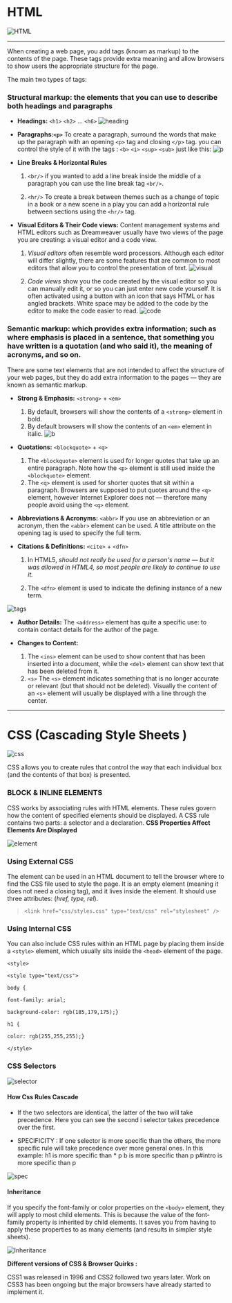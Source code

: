 # HTML 



![HTML](https://pixelmechanics.com.sg/wp-content/uploads/2019/06/html5-logo-for-web-development-1200x667.png)

----------------------------------

When creating a web page, you add tags (known as markup) to the contents of the page. These tags provide extra  meaning and allow browsers to show users the appropriate structure for the page.

The main two types of tags:
### **Structural markup**: the elements that you can use to describe both headings and paragraphs

- **Headings:**  `<h1>` `<h2>` ... `<h6>`
![heading](https://www.seoptimer.com/blog/wp-content/uploads/2018/09/header-tags-min.png)

- **Paragraphs:`<p>`**
To create a paragraph, surround the words that make up  the paragraph with an opening `<p>` tag and closing `</p>` tag.
you can control the style of it with the tags :
`<b>` `<i>` `<sup>` `<sub>`
just like this:
![p](https://t4tutorials.com/wp-content/uploads/2017/02/text-formating-in-html.png)

- **Line Breaks & Horizontal Rules**
    1. `<br/>` if you wanted to add a line break inside the middle of a paragraph you can use the line break tag `<br/>`.

    2. `<hr/>` To create a break between themes such  as a change of topic in a book or a new scene in a  play you can add a horizontal rule between sections using the `<hr/>` tag.

- **Visual Editors & Their Code views:**
Content management systems and HTML editors such as  Dreamweaver usually have two views of the page you are  creating: a visual editor and a code view.

    1. *Visual editors* often resemble word processors.  Although each editor will differ slightly, there are some features that are common to most editors that  allow you to control the presentation of text.
    ![visual](https://www.drupal.org/files/project-images/classic_example_0.png)
    
    2. *Code views* show you the code created by the  visual editor so you can manually edit it, or so you  can just enter new code yourself. It is often activated using a button with an icon that says HTML 
    or has angled brackets. White space may be added to  the code by the editor to make the code easier to read.
    ![code](https://www.drupal.org/files/issues/view-beforepatch.png)

    

### **Semantic markup**: which provides extra information; such as where emphasis is placed in a sentence, that  something you have written is a quotation (and who said  it), the meaning of acronyms, and so on.
There are some text elements that are not intended to affect the
structure of your web pages, but they do add extra information to the
pages — they are known as semantic markup.

- **Strong & Emphasis:** `<strong>` + `<em>`
    1. By default, browsers will show the contents of a  `<strong>` element in bold.
    2. By default browsers will show the contents of an  `<em>` element in italic.
    ![b](https://i.ytimg.com/vi/aivHOczcXzQ/maxresdefault.jpg)

- **Quotations:** `<blockquote>` + `<q>`
    1. The `<blockquote>` element is used for longer quotes that  take up an entire paragraph. Note how the `<p>` element is  still used inside the `<blockquote>` element.
    2. The `<q>` element is used for shorter quotes that  sit within a paragraph. Browsers are supposed to put  quotes around the `<q>` element, however Internet  Explorer does not — therefore many people avoid using the `<q>` element.

- **Abbreviations & Acronyms:** `<abbr>` 
If you use an abbreviation or an acronym, then the `<abbr>` element can be used. A title attribute on the  opening tag is used to specify the full term.

- **Citations & Definitions:** `<cite>` + `<dfn>`
    1. In HTML5, <cite> should not really be used for a  person's name — but it was allowed in HTML4, so most  people are likely to continue to use it. 

    2. The `<dfn>` element is used to indicate the  defining instance of a new term.

![tags](https://image4.slideserve.com/7536495/html-quotation-and-citation-elements-l.jpg)


- **Author Details:** The `<address>` element has quite a  specific use: to contain contact details for the author of the page.

- **Changes to Content:** 
    1. The `<ins>` element can be used to show content that has been inserted into a document,  while the `<del>` element can show text that has been  deleted from it.
    2. `<s>` The `<s>` element indicates something that is no longer accurate or relevant (but that should not be deleted). Visually the content of an `<s>` element will  usually be displayed with a line through the center.

--------------------------------------

# **CSS** (Cascading Style Sheets )

![css](https://www.w3docs.com/uploads/media/default/0001/05/6d07a36ebe6d55273b39440f2391f1d7e6d4092a.png)

CSS allows you to create rules that control the way that each individual box (and the contents of that box) is presented.


### BLOCK & INLINE ELEMENTS

CSS works by associating rules with HTML elements. These rules govern
how the content of specified elements should be displayed. A CSS rule
contains two parts: a selector and a declaration.
**CSS Properties Affect  Elements Are Displayed**


![element](https://cdn.devdojo.com/guides/css/css-syntax-1469106898.png)

### Using External CSS

The <link> element can be used in an HTML document to tell  the browser where to find the CSS file used to style the  page. It is an empty element (meaning it does not need a  closing tag), and it lives inside the <head> element. It  should use three attributes: (*href, type, rel*).


> `<link href="css/styles.css" type="text/css" rel="stylesheet" />`

### Using Internal CSS

You can also include CSS rules within an HTML page by placing them inside a `<style>` element, which usually sits  inside the `<head>` element of the page.

`<style>`

`<style type="text/css">`

    body {

    font-family: arial;

    background-color: rgb(185,179,175);}

    h1 {

    color: rgb(255,255,255);}

`</style>`

### CSS Selectors

![selector](https://www.csssolid.com/images/35cssselectorstoremember/25-css-selectors-cheat-sheet-part1.png)

#### How Css Rules Cascade

- If the two selectors are identical, the latter of the two  will take precedence. Here you can see the second i selector takes precedence over the first.

- SPECIFICITY : If one selector is more specific than the  others, the more specific rule will take precedence over  more general ones. In this example:
h1 is more specific than * p b is more specific than p p#intro is more specific than p

![spec](https://devopedia.org/images/article/291/3130.1602765532.png)


#### **Inheritance**
If you specify the font-family or color properties on the `<body>` element, they will apply to most child elements.  This is because the value of the font-family property is inherited by child elements. It saves you from having to  apply these properties to as many elements (and results in  simpler style sheets).

![Inheritance](https://miro.medium.com/max/1400/1*5efIV8jMkuEUcLs4vx_WBQ.jpeg)

**Different versions of CSS & Browser Quirks :**

CSS1 was released in 1996 and CSS2 followed two years later. Work on CSS3 has been ongoing but the major browsers have  already started to implement it.



